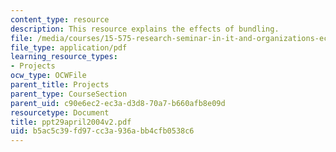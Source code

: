 ```yaml
---
content_type: resource
description: This resource explains the effects of bundling.
file: /media/courses/15-575-research-seminar-in-it-and-organizations-economic-perspectives-spring-2004/b5ac5c39fd97cc3a936abb4cfb0538c6_ppt29april2004v2.pdf
file_type: application/pdf
learning_resource_types:
- Projects
ocw_type: OCWFile
parent_title: Projects
parent_type: CourseSection
parent_uid: c90e6ec2-ec3a-d3d8-70a7-b660afb8e09d
resourcetype: Document
title: ppt29april2004v2.pdf
uid: b5ac5c39-fd97-cc3a-936a-bb4cfb0538c6
---
```

